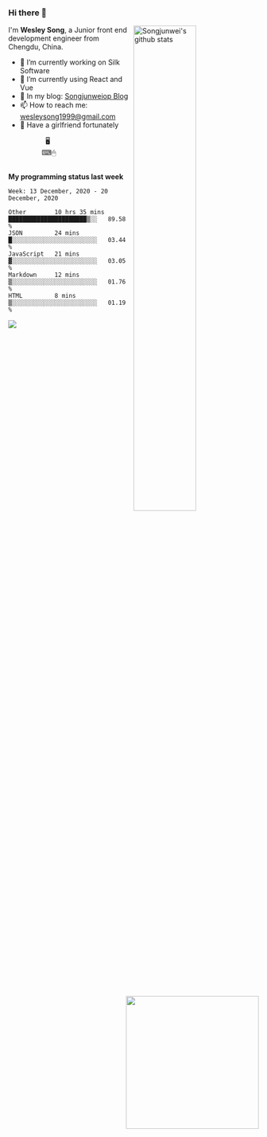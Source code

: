 ### Hi there 👋
<img align="right" alt="Songjunwei's github stats" width="50%" src="https://github-readme-stats.vercel.app/api?username=Songjunweiop&show_icons=true">

I'm **Wesley Song**, a Junior front end development engineer from Chengdu, China.

- 🔭 I’m currently working on Silk Software
- 🌱 I’m currently using React and Vue
- 💬 In my blog: [Songjunweiop Blog](https://songjunweiop.github.io/)
- 📫 How to reach me: <wesleysong1999@gmail.com>
- 💞 Have a girlfriend fortunately

<img height="267px" align="right" src="https://github-readme-stats.anuraghazra1.vercel.app/api/top-langs/?username=Songjunweiop" />
&nbsp;&nbsp;&nbsp;&nbsp;&nbsp;&nbsp;&nbsp;&nbsp;&nbsp;&nbsp;&nbsp;&nbsp;&nbsp;&nbsp;&nbsp;&nbsp;&nbsp;&nbsp;&nbsp;🖥
<br>
&nbsp;&nbsp;&nbsp;&nbsp;&nbsp;&nbsp;&nbsp;&nbsp;&nbsp;&nbsp;&nbsp;&nbsp;&nbsp;&nbsp;&nbsp;&nbsp;&nbsp;⌨🖱
<br><br>

**My programming status last week**

<!--START_SECTION:waka-->
```text
Week: 13 December, 2020 - 20 December, 2020

Other        10 hrs 35 mins  ██████████████████████▒░░   89.58 % 
JSON         24 mins         █░░░░░░░░░░░░░░░░░░░░░░░░   03.44 % 
JavaScript   21 mins         ▓░░░░░░░░░░░░░░░░░░░░░░░░   03.05 % 
Markdown     12 mins         ▒░░░░░░░░░░░░░░░░░░░░░░░░   01.76 % 
HTML         8 mins          ▒░░░░░░░░░░░░░░░░░░░░░░░░   01.19 % 
```
<!--END_SECTION:waka-->
<img src="https://github.com/halfrost/halfrost/blob/master/icons/header_.png" />

